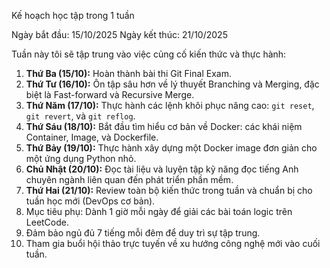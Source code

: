 Kế hoạch học tập trong 1 tuần

Ngày bắt đầu: 15/10/2025
Ngày kết thúc: 21/10/2025

Tuần này tôi sẽ tập trung vào việc củng cố kiến thức và thực hành:

1.  **Thứ Ba (15/10):** Hoàn thành bài thi Git Final Exam.
2.  **Thứ Tư (16/10):** Ôn tập sâu hơn về lý thuyết Branching và Merging, đặc biệt là Fast-forward và Recursive Merge.
3.  **Thứ Năm (17/10):** Thực hành các lệnh khôi phục nâng cao: `git reset`, `git revert`, và `git reflog`.
4.  **Thứ Sáu (18/10):** Bắt đầu tìm hiểu cơ bản về Docker: các khái niệm Container, Image, và Dockerfile.
5.  **Thứ Bảy (19/10):** Thực hành xây dựng một Docker image đơn giản cho một ứng dụng Python nhỏ.
6.  **Chủ Nhật (20/10):** Đọc tài liệu và luyện tập kỹ năng đọc tiếng Anh chuyên ngành liên quan đến phát triển phần mềm.
7.  **Thứ Hai (21/10):** Review toàn bộ kiến thức trong tuần và chuẩn bị cho tuần học mới (DevOps cơ bản).
8.  Mục tiêu phụ: Dành 1 giờ mỗi ngày để giải các bài toán logic trên LeetCode.
9.  Đảm bảo ngủ đủ 7 tiếng mỗi đêm để duy trì sự tập trung.
10. Tham gia buổi hội thảo trực tuyến về xu hướng công nghệ mới vào cuối tuần.